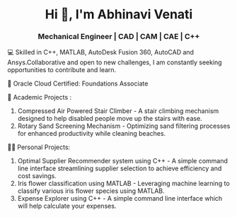 <h1 align="center">Hi 👋, I'm Abhinavi Venati</h1>
<h3 align="center">Mechanical Engineer | CAD | CAM | CAE | C++ </h3>

💻 Skilled in C++, MATLAB, AutoDesk Fusion 360, AutoCAD and Ansys.Collaborative and open to new challenges, I am constantly seeking opportunities to contribute and learn.

🔹 Oracle Cloud Certified: Foundations Associate

🚀 Academic Projects :
1. Compressed Air Powered Stair Climber - A stair climbing mechanism designed to help disabled people move up the stairs with ease.
2. Rotary Sand Screening Mechanism - Optimizing sand filtering processes for enhanced productivity while cleaning beaches.
   
👨‍💻 Personal Projects:
1. Optimal Supplier Recommender system using C++ - A simple command line interface streamlining supplier selection to achieve efficiency and cost savings.
2. Iris flower classification using MATLAB - Leveraging machine learning to classify various iris flower species using MATLAB.
3. Expense Explorer using C++ - A simple command line interface which will help calculate your expenses.



